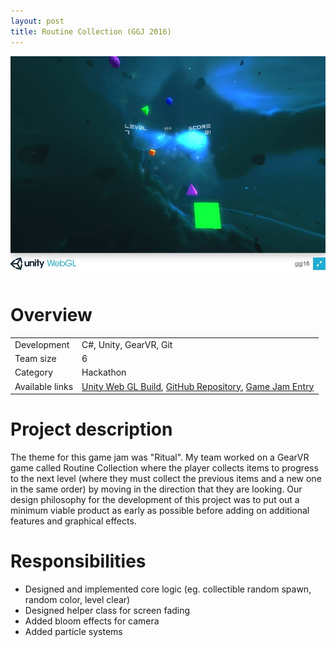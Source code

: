 ```yaml
---
layout: post
title: Routine Collection (GGJ 2016)
---
```

<img src="/images/fulls/gamejam-cover.jpg" class="fit image">

<h1>Overview</h1>
<table>
<tr><td><span class="icon fa-cog"></span>  Development</td>
<td>C#, Unity, GearVR, Git</td></tr>
<tr><td><span class="icon fa-users"></span>  Team size</td>
<td>6</td></tr>
<tr><td><span class="icon fa-tags"></span>  Category</td>
<td>Hackathon</td></tr>
<tr><td><span class="icon fa-share-alt"></span>  Available links</td>
<td><a href = "http://routinecollection.github.io/">Unity Web GL Build</a>, 
<a href = "https://github.com/Five-And-A-Half-Asians/ggj16">GitHub Repository</a>, 
<a href = "http://globalgamejam.org/2016/games/routine-collection">Game Jam Entry</a></td></tr>
</table>

<h1>Project description</h1>
The theme for this game jam was "Ritual". My team worked on a GearVR game called Routine Collection where the player collects items to progress to the next level (where they must collect the previous items and a new one in the same order) by moving in the direction that they are looking. Our design philosophy for the development of this project was to put out a minimum viable product as early as possible before adding on additional features and graphical effects.

<h1>Responsibilities</h1>
<ul>
<li>Designed and implemented core logic (eg. collectible random spawn, random color, level clear)</li>
<li>Designed helper class for screen fading</li>
<li>Added bloom effects for camera</li>
<li>Added particle systems</li>
</ul>

